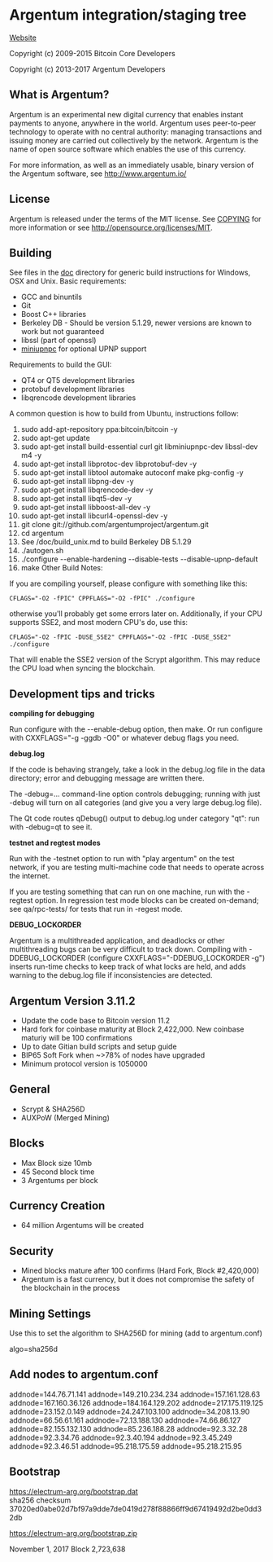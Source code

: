 Argentum integration/staging tree
========================================

[Website](http://www.argentum.io)

Copyright (c) 2009-2015 Bitcoin Core Developers

Copyright (c) 2013-2017 Argentum Developers


What is Argentum?
-------------------

Argentum is an experimental new digital currency that enables instant payments to
anyone, anywhere in the world. Argentum uses peer-to-peer technology to operate
with no central authority: managing transactions and issuing money are carried
out collectively by the network. Argentum is the name of open source
software which enables the use of this currency.

For more information, as well as an immediately usable, binary version of
the Argentum software, see http://www.argentum.io/

License
-------

Argentum is released under the terms of the MIT license. See [COPYING](COPYING) for more
information or see http://opensource.org/licenses/MIT.

Building
--------

See files in the [doc](doc) directory for generic build instructions for Windows,
OSX and Unix. Basic requirements:

* GCC and binuntils
* Git
* Boost C++ libraries
* Berkeley DB - Should be version 5.1.29, newer versions are known to work but not guaranteed
* libssl (part of openssl)
* [miniupnpc](http://miniupnp.free.fr/) for optional UPNP support

Requirements to build the GUI:

* QT4 or QT5 development libraries
* protobuf development libraries
* libqrencode development libraries

A common question is how to build from Ubuntu, instructions follow:

1. sudo add-apt-repository ppa:bitcoin/bitcoin -y
2. sudo apt-get update
3. sudo apt-get install build-essential curl git libminiupnpc-dev libssl-dev m4 -y
4. sudo apt-get install libprotoc-dev libprotobuf-dev -y
5. sudo apt-get install libtool automake autoconf make pkg-config -y
6. sudo apt-get install libpng-dev -y
7. sudo apt-get install libqrencode-dev -y
8. sudo apt-get install libqt5-dev -y
9. sudo apt-get install libboost-all-dev -y
10. sudo apt-get install libcurl4-openssl-dev -y
11. git clone git://github.com/argentumproject/argentum.git
12. cd argentum
13. See /doc/build_unix.md to build Berkeley DB 5.1.29
14. ./autogen.sh
15. ./configure --enable-hardening --disable-tests --disable-upnp-default
16. make
Other Build Notes:

If you are compiling yourself, please configure with something like this:
```
CFLAGS="-O2 -fPIC" CPPFLAGS="-O2 -fPIC" ./configure
```
otherwise you'll probably get some errors later on. Additionally, if your CPU supports SSE2, and most modern CPU's do, use this:
```
CFLAGS="-O2 -fPIC -DUSE_SSE2" CPPFLAGS="-O2 -fPIC -DUSE_SSE2" ./configure
```
That will enable the SSE2 version of the Scrypt algorithm. This may reduce the CPU load when syncing the blockchain.


Development tips and tricks
---------------------------

**compiling for debugging**

Run configure with the --enable-debug option, then make. Or run configure with
CXXFLAGS="-g -ggdb -O0" or whatever debug flags you need.

**debug.log**

If the code is behaving strangely, take a look in the debug.log file in the data directory;
error and debugging message are written there.

The -debug=... command-line option controls debugging; running with just -debug will turn
on all categories (and give you a very large debug.log file).

The Qt code routes qDebug() output to debug.log under category "qt": run with -debug=qt
to see it.

**testnet and regtest modes**

Run with the -testnet option to run with "play argentum" on the test network, if you
are testing multi-machine code that needs to operate across the internet.

If you are testing something that can run on one machine, run with the -regtest option.
In regression test mode blocks can be created on-demand; see qa/rpc-tests/ for tests
that run in -regest mode.

**DEBUG_LOCKORDER**

Argentum is a multithreaded application, and deadlocks or other multithreading bugs
can be very difficult to track down. Compiling with -DDEBUG_LOCKORDER (configure
CXXFLAGS="-DDEBUG_LOCKORDER -g") inserts run-time checks to keep track of what locks
are held, and adds warning to the debug.log file if inconsistencies are detected.

## Argentum Version 3.11.2
- Update the code base to Bitcoin version 11.2
- Hard fork for coinbase maturity at Block 2,422,000. New coinbase maturiy will be 100 confirmations
- Up to date Gitian build scripts and setup guide
- BIP65 Soft Fork when ~>78% of nodes have upgraded
- Minimum protocol version is 1050000

## General
- Scrypt & SHA256D
- AUXPoW (Merged Mining)

## Blocks
- Max Block size 10mb
- 45 Second block time
- 3 Argentums per block

## Currency Creation
- 64 million Argentums will be created

## Security
- Mined blocks mature after 100 confirms (Hard Fork, Block #2,420,000)
- Argentum is a fast currency, but it does not compromise the safety of the blockchain in the process

## Mining Settings
Use this to set the algorithm to SHA256D for mining (add to argentum.conf)  

algo=sha256d

## Add nodes to argentum.conf
addnode=144.76.71.141
addnode=149.210.234.234
addnode=157.161.128.63
addnode=167.160.36.126
addnode=184.164.129.202
addnode=217.175.119.125
addnode=23.152.0.149
addnode=24.247.103.100
addnode=34.208.13.90
addnode=66.56.61.161
addnode=72.13.188.130
addnode=74.66.86.127
addnode=82.155.132.130
addnode=85.236.188.28
addnode=92.3.32.28
addnode=92.3.34.76
addnode=92.3.40.194
addnode=92.3.45.249
addnode=92.3.46.51
addnode=95.218.175.59
addnode=95.218.215.95

## Bootstrap
https://electrum-arg.org/bootstrap.dat  
sha256 checksum 37020ed0abe02d7bf97a9dde7de0419d278f88866ff9d67419492d2be0dd32db

https://electrum-arg.org/bootstrap.zip  

November 1, 2017
Block 2,723,638
